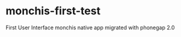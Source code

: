monchis-first-test
==================
First User Interface monchis native app migrated with phonegap 2.0

